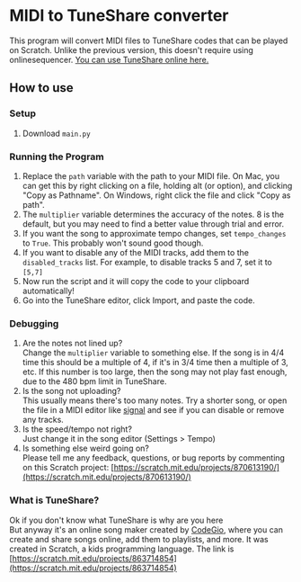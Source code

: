 # MIDI to TuneShare converter

This program will convert MIDI files to TuneShare codes that can be played on Scratch. Unlike the previous version, this doesn't require using onlinesequencer. [You can use TuneShare online here.](https://scratch.mit.edu/projects/863714854)

## How to use
### Setup

1. Download `main.py`

### Running the Program
 
 1. Replace the `path` variable with the path to your MIDI file. On Mac, you can get this by right clicking on a file, holding alt (or option), and clicking "Copy as Pathname". On Windows, right click the file and click "Copy as path".
 2. The `multiplier` variable determines the accuracy of the notes. 8 is the default, but you may need to find a better value through trial and error.
 3. If you want the song to approximate tempo changes, set `tempo_changes` to `True`. This probably won't sound good though.
 4. If you want to disable any of the MIDI tracks, add them to the `disabled_tracks` list. For example, to disable tracks 5 and 7, set it to `[5,7]`
 5. Now run the script and it will copy the code to your clipboard automatically!
 6. Go into the TuneShare editor, click Import, and paste the code.

### Debugging

1. Are the notes not lined up?\
	Change the `multiplier` variable to something else. If the song is in 4/4 time this should be a multiple of 4, if it's in 3/4 time then a multiple of 3, etc. If this number is too large, then the song may not play fast enough, due to the 480 bpm limit in TuneShare.
2. Is the song not uploading?\
	This usually means there's too many notes. Try a shorter song, or open the file in a MIDI editor like [signal](signal.vercel.app) and see if you can disable or remove any tracks.
3. Is the speed/tempo not right?\
	Just change it in the song editor (Settings > Tempo)
4. Is something else weird going on?\
	Please tell me any feedback, questions, or bug reports by commenting on this Scratch project: [https://scratch.mit.edu/projects/870613190/](https://scratch.mit.edu/projects/870613190/)

### What is TuneShare?

Ok if you don't know what TuneShare is why are you here\
But anyway it's an online song maker created by [CodeGio](https://scratch.mit.edu/users/codeGIO/), where you can create and share songs online, add them to playlists, and more. It was created in Scratch, a kids programming language. The link is [https://scratch.mit.edu/projects/863714854](https://scratch.mit.edu/projects/863714854)
